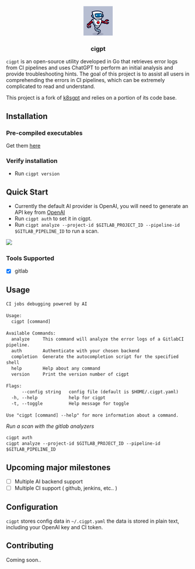 <div align="center">
<br />
<p align="center">
  <a href="https://gitlab.com/tpamp/cigpt">
    <img src="images/logo.png" alt="Logo" width="80" height="80">
  </a>

<h3 align="center">cigpt</h3>
</p>
</div>


`cigpt` is an open-source utility developed in Go that retrieves error logs from CI pipelines and uses ChatGPT to perform an initial analysis and provide troubleshooting hints. The goal of this project is to assist all users in comprehending the errors in CI pipelines, which can be extremely complicated to read and understand.

This project is a fork of [k8sgpt](https://github.com/k8sgpt-ai/k8sgpt) and relies on a portion of its code base.

## Installation

### Pre-compiled executables

Get them [here](https://github.com/cigpt-ai/cigpt/releases)

### Verify installation

* Run `cigpt version`

## Quick Start

* Currently the default AI provider is OpenAI, you will need to generate an API key from [OpenAI](https://openai.com)
* Run `cigpt auth` to set it in cigpt.
* Run `cigpt analyze --project-id $GITLAB_PROJECT_ID --pipeline-id $GITLAB_PIPELINE_ID` to run a scan.

<img src="images/demo4.gif" width=650px; />

### Tools Supported

- [x] gitlab

## Usage

```
CI jobs debugging powered by AI

Usage:
  cigpt [command]

Available Commands:
  analyze     This command will analyze the error logs of a GitlabCI pipeline.
  auth        Authenticate with your chosen backend
  completion  Generate the autocompletion script for the specified shell
  help        Help about any command
  version     Print the version number of cigpt

Flags:
      --config string   config file (default is $HOME/.cigpt.yaml)
  -h, --help            help for cigpt
  -t, --toggle          Help message for toggle

Use "cigpt [command] --help" for more information about a command.
```

_Run a scan with the gitlab analyzers_

```
cigpt auth
cigpt analyze --project-id $GITLAB_PROJECT_ID --pipeline-id $GITLAB_PIPELINE_ID
```

## Upcoming major milestones

- [ ] Multiple AI backend support
- [ ] Multiple CI support ( github, jenkins, etc.. )

## Configuration

`cigpt` stores config data in `~/.cigpt.yaml` the data is stored in plain text, including your OpenAI key and CI token.

## Contributing

Coming soon..